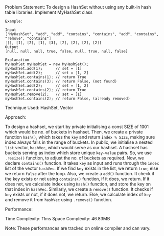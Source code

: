 Problem Statement: To design a HashSet without using any built-in hash table libraries. Implement MyHashSet class

```
Example:

Input
["MyHashSet", "add", "add", "contains", "contains", "add", "contains", "remove", "contains"]
[[], [1], [2], [1], [3], [2], [2], [2], [2]]
Output
[null, null, null, true, false, null, true, null, false]

Explanation
MyHashSet myHashSet = new MyHashSet();
myHashSet.add(1);      // set = [1]
myHashSet.add(2);      // set = [1, 2]
myHashSet.contains(1); // return True
myHashSet.contains(3); // return False, (not found)
myHashSet.add(2);      // set = [1, 2]
myHashSet.contains(2); // return True
myHashSet.remove(2);   // set = [1]
myHashSet.contains(2); // return False, (already removed)

```

Technique Used: HashSet, Vector

Approach:

To design a hashset, we start by private initialising a const SIZE of 1001 which would be no. of buckets in hashset. Then, we create a private function `hash()`, which takes the `key` and return `index % SIZE`, making sure index always falls in the range of buckets. In public, we initialise a nested `list` vector, `hashVec`, which would serve as our hashset. A hashset has buckets serving as index which store unique `key-value` pairs. So, we use `.resize()` function, to adjust the no. of buckets as required. Now, we declare `contains()` function. It takes `key` as input and runs through the `index` list of the vector `hashVec`. If we find `key` exists in the list, we return `true`, else we return `false` after the loop. Also, we create a `add()` function. It check if the key exists or not using `contains()` function, if it does, we return. If it does not, we calculate index using `hash()` function, and store the key on that index in `hashVec`. Similarly, we create a `remove()` function. It checks if `key` exists or not, if it does not, we return. Else, we calculate index of `key` and remove it from `hashVec` using `.remove()` function.

Performance:

Time Complexity: 11ms
Space Complexity: 46.83MB

Note: These performances are tracked on online compiler and can vary.
